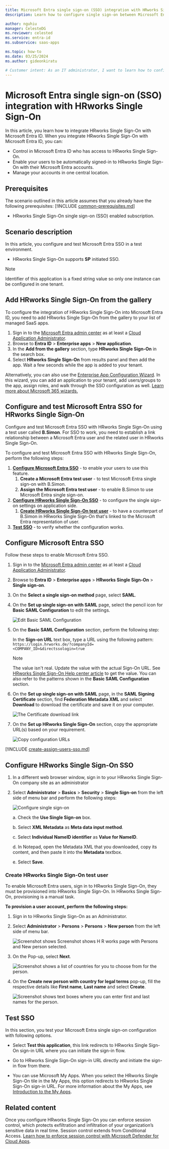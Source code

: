 ```yaml
---
title: Microsoft Entra single sign-on (SSO) integration with HRworks Single Sign-On
description: Learn how to configure single sign-on between Microsoft Entra ID and HRworks Single Sign-On.

author: nguhiu
manager: CelesteDG
ms.reviewer: celested
ms.service: entra-id
ms.subservice: saas-apps

ms.topic: how-to
ms.date: 03/25/2024
ms.author: gideonkiratu

# Customer intent: As an IT administrator, I want to learn how to configure single sign-on between Microsoft Entra ID and HRworks Single Sign-On so that I can control who has access to HRworks Single Sign-On, enable automatic sign-in with Microsoft Entra accounts, and manage my accounts in one central location.
---
```


# Microsoft Entra single sign-on (SSO) integration with HRworks Single Sign-On

In this article,  you learn how to integrate HRworks Single Sign-On with Microsoft Entra ID. When you integrate HRworks Single Sign-On with Microsoft Entra ID, you can:

* Control in Microsoft Entra ID who has access to HRworks Single Sign-On.
* Enable your users to be automatically signed-in to HRworks Single Sign-On with their Microsoft Entra accounts.
* Manage your accounts in one central location.

## Prerequisites
The scenario outlined in this article assumes that you already have the following prerequisites:
[!INCLUDE [common-prerequisites.md](~/identity/saas-apps/includes/common-prerequisites.md)]
* HRworks Single Sign-On single sign-on (SSO) enabled subscription.

## Scenario description

In this article,  you configure and test Microsoft Entra SSO in a test environment.

* HRworks Single Sign-On supports **SP** initiated SSO.

> [!NOTE]
> Identifier of this application is a fixed string value so only one instance can be configured in one tenant.

## Add HRworks Single Sign-On from the gallery

To configure the integration of HRworks Single Sign-On into Microsoft Entra ID, you need to add HRworks Single Sign-On from the gallery to your list of managed SaaS apps.

1. Sign in to the [Microsoft Entra admin center](https://entra.microsoft.com) as at least a [Cloud Application Administrator](~/identity/role-based-access-control/permissions-reference.md#cloud-application-administrator).
1. Browse to **Entra ID** > **Enterprise apps** > **New application**.
1. In the **Add from the gallery** section, type **HRworks Single Sign-On** in the search box.
1. Select **HRworks Single Sign-On** from results panel and then add the app. Wait a few seconds while the app is added to your tenant.

 Alternatively, you can also use the [Enterprise App Configuration Wizard](https://portal.office.com/AdminPortal/home?Q=Docs#/azureadappintegration). In this wizard, you can add an application to your tenant, add users/groups to the app, assign roles, and walk through the SSO configuration as well. [Learn more about Microsoft 365 wizards.](/microsoft-365/admin/misc/azure-ad-setup-guides)

<a name='configure-and-test-azure-ad-sso-for-hrworks-single-sign-on'></a>

## Configure and test Microsoft Entra SSO for HRworks Single Sign-On

Configure and test Microsoft Entra SSO with HRworks Single Sign-On using a test user called **B.Simon**. For SSO to work, you need to establish a link relationship between a Microsoft Entra user and the related user in HRworks Single Sign-On.

To configure and test Microsoft Entra SSO with HRworks Single Sign-On, perform the following steps:

1. **[Configure Microsoft Entra SSO](#configure-azure-ad-sso)** - to enable your users to use this feature.
    1. **Create a Microsoft Entra test user** - to test Microsoft Entra single sign-on with B.Simon.
    1. **Assign the Microsoft Entra test user** - to enable B.Simon to use Microsoft Entra single sign-on.
1. **[Configure HRworks Single Sign-On SSO](#configure-hrworks-single-sign-on-sso)** - to configure the single sign-on settings on application side.
    1. **[Create HRworks Single Sign-On test user](#create-hrworks-single-sign-on-test-user)** - to have a counterpart of B.Simon in HRworks Single Sign-On that's linked to the Microsoft Entra representation of user.
1. **[Test SSO](#test-sso)** - to verify whether the configuration works.

<a name='configure-azure-ad-sso'></a>

## Configure Microsoft Entra SSO

Follow these steps to enable Microsoft Entra SSO.

1. Sign in to the [Microsoft Entra admin center](https://entra.microsoft.com) as at least a [Cloud Application Administrator](~/identity/role-based-access-control/permissions-reference.md#cloud-application-administrator).
1. Browse to **Entra ID** > **Enterprise apps** > **HRworks Single Sign-On** > **Single sign-on**.
1. On the **Select a single sign-on method** page, select **SAML**.
1. On the **Set up single sign-on with SAML** page, select the pencil icon for **Basic SAML Configuration** to edit the settings.

   ![Edit Basic SAML Configuration](common/edit-urls.png)

1. On the **Basic SAML Configuration** section, perform the following step:

    In the **Sign-on URL** text box, type a URL using the following pattern:
    `https://login.hrworks.de/?companyId=<COMPANY_ID>&directssologin=true`

	> [!NOTE]
	> The value isn't real. Update the value with the actual Sign-On URL. See [HRworks Single Sign-On Help center article](https://help.hrworks.de/en/single-sign-on) to get the value. You can also refer to the patterns shown in the **Basic SAML Configuration** section.

1. On the **Set up single sign-on with SAML** page, in the **SAML Signing Certificate** section,  find **Federation Metadata XML** and select **Download** to download the certificate and save it on your computer.

	![The Certificate download link](common/metadataxml.png)

1. On the **Set up HRworks Single Sign-On** section, copy the appropriate URL(s) based on your requirement.

	![Copy configuration URLs](common/copy-configuration-urls.png)

<a name='create-an-azure-ad-test-user'></a>

[!INCLUDE [create-assign-users-sso.md](~/identity/saas-apps/includes/create-assign-users-sso.md)]

## Configure HRworks Single Sign-On SSO




1. In a different web browser window, sign in to your HRworks Single Sign-On company site as an administrator

1. Select **Administrator** > **Basics** > **Security** > **Single Sign-on** from the left side of menu bar and perform the following steps:

    ![Configure single sign-on](./media/hrworks-single-sign-on-tutorial/configure.png)

	a. Check the **Use Single Sign-on** box.

	b. Select **XML Metadata** as **Meta data input method**.

	c. Select **Individual NameID identifier** as **Value for NameID**.

	d. In Notepad, open the Metadata XML that you downloaded, copy its content, and then paste it into the **Metadata** textbox.

	e. Select **Save**.

### Create HRworks Single Sign-On test user

To enable Microsoft Entra users, sign in to HRworks Single Sign-On, they must be provisioned into HRworks Single Sign-On. In HRworks Single Sign-On, provisioning is a manual task.

**To provision a user account, perform the following steps:**

1. Sign in to HRworks Single Sign-On as an Administrator.

1. Select **Administrator** > **Persons** > **Persons** > **New person** from the left side of menu bar.

	 ![Screenshot shows Screenshot shows H R works page with Persons and New person selected.](./media/hrworks-single-sign-on-tutorial/persons.png)

1. On the Pop-up, select **Next**.

	![Screenshot shows a list of countries for you to choose from for the person.](./media/hrworks-single-sign-on-tutorial/new-person.png)

1. On the **Create new person with country for legal terms** pop-up, fill the respective details like **First name**, **Last name** and select **Create**.

	![Screenshot shows text boxes where you can enter first and last names for the person.](./media/hrworks-single-sign-on-tutorial/create-person.png)

## Test SSO

In this section, you test your Microsoft Entra single sign-on configuration with following options. 

* Select **Test this application**, this link redirects to HRworks Single Sign-On sign-in URL where you can initiate the sign-in flow. 

* Go to HRworks Single Sign-On sign-in URL directly and initiate the sign-in flow from there.

* You can use Microsoft My Apps. When you select the HRworks Single Sign-On tile in the My Apps, this option redirects to HRworks Single Sign-On sign-in URL. For more information about the My Apps, see [Introduction to the My Apps](https://support.microsoft.com/account-billing/sign-in-and-start-apps-from-the-my-apps-portal-2f3b1bae-0e5a-4a86-a33e-876fbd2a4510).

## Related content

Once you configure HRworks Single Sign-On you can enforce session control, which protects exfiltration and infiltration of your organization’s sensitive data in real time. Session control extends from Conditional Access. [Learn how to enforce session control with Microsoft Defender for Cloud Apps](/cloud-app-security/proxy-deployment-aad).
